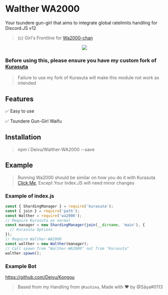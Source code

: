 # Walther WA2000
Your tsundere gun-girl that aims to integrate global ratelimits handling for Discord.JS v12

> (c) Girl's Frontline for [Wa2000-chan](https://iopwiki.com/wiki/WA2000)

<p align="center">
  <img src="https://iopwiki.com/images/c/ce/WA2000_costume3.png">
</p>

### Before using this, please ensure you have my custom fork of [Kurasuta](https://github.com/Deivu/Kurasuta)
> Failure to use my fork of Kurasuta will make this module not work as intended

## Features

✅ Easy to use

✅ Tsundere Gun-Girl Waifu

## Installation
> npm i Deivu/Walther-WA2000 --save

## Example
> Running Wa2000 should be similar on how you do it with Kurasuta [Click Me](https://github.com/Deivu/Kurasuta#example), Except Your Index.JS will need minor changes

### Example of index.js
```js
const { ShardingManager } = require('kurasuta');
const { join } = require('path');
const Walther = require('wa2000');
// Require Kurasuta as normal
const manager = new ShardingManager(join(__dirname, 'main'), {
  // Kurasuta Options
});
// Require Walther-WA2000 
const walther = new Walther(manager);
// Call spawn from "Walther-WA2000" not from "Kurasuta"
walther.spawn();
```

### Example Bot
https://github.com/Deivu/Kongou

> Based from my Handling from `@Kashima`, Made with ❤ by @Sāya#0113
